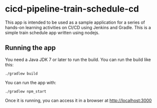 # cicd-pipeline-train-schedule-cd

This app is intended to be used as a sample application for a series of hands-on learning activities on CI/CD using Jenkins and Gradle. 
This is a simple train schedule app written using nodejs.

## Running the app

You need a Java JDK 7 or later to run the build. You can run the build like this:

    ./gradlew build

You can run the app with:

    ./gradlew npm_start

Once it is running, you can access it in a browser at [http://localhost:3000](http://localhost:3000)
